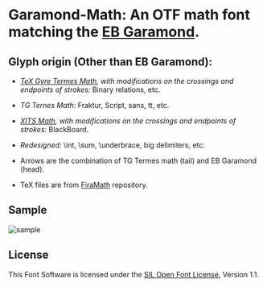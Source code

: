 # Garamond-Math: An OTF math font matching the [EB Garamond](https://github.com/octaviopardo/EBGaramond12/).

## Glyph origin (Other than EB Garamond):
- *[TeX Gyre Termes Math](http://www.gust.org.pl/projects/e-foundry/tg-math/), with modifications on the crossings and endpoints of strokes:* Binary relations, etc.

- *TG Ternes Math:* Fraktur, Script, sans, tt, etc.

- *[XITS Math](https://github.com/khaledhosny/xits), with modifications on the crossings and endpoints of strokes:* BlackBoard.

- *Redesigned:* \int, \sum, \underbrace, big delimiters, etc.

- Arrows are the combination of TG Termes math (tail) and EB Garamond (head).

- TeX files are from [FiraMath](https://github.com/Stone-Zeng/FiraMath) repository.

## Sample

![sample](https://raw.githubusercontent.com/YuanshengZhao/Garamond-Math/master/sample.PNG)

## License

This Font Software is licensed under the [SIL Open Font License](http://scripts.sil.org/OFL), Version 1.1.
